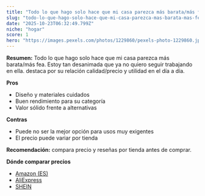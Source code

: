 ```yaml
---
title: "Todo lo que hago solo hace que mi casa parezca más barata/más fea. Estoy tan desanimada que ya no quiero seguir trabajando en ella."
slug: "todo-lo-que-hago-solo-hace-que-mi-casa-parezca-mas-barata-mas-fea-estoy-tan-desa"
date: "2025-10-23T06:32:49.799Z"
niche: "hogar"
score: 1
hero: "https://images.pexels.com/photos/1229860/pexels-photo-1229860.jpeg?auto=compress&cs=tinysrgb&fit=crop&h=627&w=1200&auto=compress&cs=tinysrgb&w=1200&h=675&fit=crop"
---
```


**Resumen:** Todo lo que hago solo hace que mi casa parezca más barata/más fea. Estoy tan desanimada que ya no quiero seguir trabajando en ella. destaca por su relación calidad/precio y utilidad en el día a día.

**Pros**
- Diseño y materiales cuidados
- Buen rendimiento para su categoría
- Valor sólido frente a alternativas

**Contras**
- Puede no ser la mejor opción para usos muy exigentes
- El precio puede variar por tienda

**Recomendación:** compara precio y reseñas por tienda antes de comprar.

**Dónde comparar precios**
- [Amazon (ES)](https://www.amazon.es/s?k=Todo%20lo%20que%20hago%20solo%20hace%20que%20mi%20casa%20parezca%20m%C3%A1s%20barata%2Fm%C3%A1s%20fea.%20Estoy%20tan%20desanimada%20que%20ya%20no%20quiero%20seguir%20trabajando%20en%20ella.&tag=teknovashop25-21)
- [AliExpress](https://www.aliexpress.com/wholesale?SearchText=Todo%20lo%20que%20hago%20solo%20hace%20que%20mi%20casa%20parezca%20m%C3%A1s%20barata%2Fm%C3%A1s%20fea.%20Estoy%20tan%20desanimada%20que%20ya%20no%20quiero%20seguir%20trabajando%20en%20ella.)
- [SHEIN](https://www.shein.com/pdsearch/Todo%20lo%20que%20hago%20solo%20hace%20que%20mi%20casa%20parezca%20m%C3%A1s%20barata%2Fm%C3%A1s%20fea.%20Estoy%20tan%20desanimada%20que%20ya%20no%20quiero%20seguir%20trabajando%20en%20ella.)